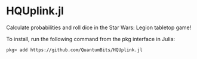 # HQUplink.jl
Calculate probabilities and roll dice in the Star Wars: Legion tabletop game!

To install, run the following command from the pkg interface in Julia:

```
pkg> add https://github.com/QuantumBits/HQUplink.jl
```

